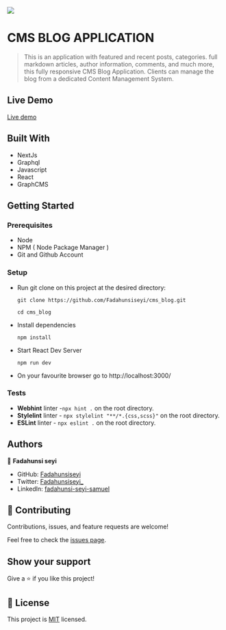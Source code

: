![](https://img.shields.io/badge/Microverse-blueviolet)

# CMS BLOG APPLICATION

> This is an application with featured and recent posts, categories. full markdown articles, author information, comments, and much more, this fully responsive CMS Blog Application. Clients can manage the blog from a dedicated Content Management System.


## Live Demo

[Live demo](https://cms-blog-mm0wjlqiq-fadahunsiseyi.vercel.app/)

## Built With

- NextJs
- Graphql
- Javascript
- React
- GraphCMS

## Getting Started

### Prerequisites

- Node
- NPM ( Node Package Manager )
- Git and Github Account

### Setup

- Run git clone on this project at the desired directory:
  ```
  git clone https://github.com/Fadahunsiseyi/cms_blog.git
  ```
  ```
  cd cms_blog
  ```
- Install dependencies

  ```
  npm install
  ```

- Start React Dev Server
  ```
  npm run dev
  ```
- On your favourite browser go to http://localhost:3000/

### Tests

- **Webhint** linter -`npx hint .` on the root directory.
- **Stylelint** linter - `npx stylelint "**/*.{css,scss}"` on the root directory.
- **ESLint** linter - `npx eslint .` on the root directory.

## Authors

👤 **Fadahunsi seyi**

- GitHub: [Fadahunsiseyi](https://github.com/Fadahunsiseyi)
- Twitter: [Fadahunsiseyi_](https://twitter.com/@Fadahunsiseyi_)
- LinkedIn: [fadahunsi-seyi-samuel](https://www.linkedin.com/in/fadahunsi-seyi-samuel-49191a209/)


## 🤝 Contributing

Contributions, issues, and feature requests are welcome!

Feel free to check the [issues page](https://github.com/Fadahunsiseyi/cms_blog/issues).

## Show your support

Give a ⭐️ if you like this project!

## 📝 License

This project is [MIT](./MIT.md) licensed.